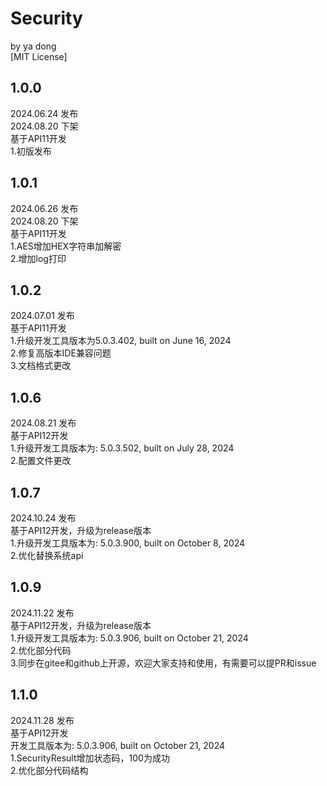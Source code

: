 # Security 

by ya dong <br>
[MIT License]


## 1.0.0
2024.06.24 发布<br>
2024.08.20 下架 <br>
基于API11开发 <br>
1.初版发布

## 1.0.1
2024.06.26 发布<br>
2024.08.20 下架 <br>
基于API11开发 <br>
1.AES增加HEX字符串加解密 <br>
2.增加log打印 

## 1.0.2
2024.07.01 发布<br>
基于API11开发 <br>
1.升级开发工具版本为5.0.3.402, built on June 16, 2024<br>
2.修复高版本IDE兼容问题<br>
3.文档格式更改

## 1.0.6
2024.08.21 发布<br>
基于API12开发 <br>
1.升级开发工具版本为: 5.0.3.502, built on July 28, 2024<br>
2.配置文件更改

## 1.0.7
2024.10.24 发布<br>
基于API12开发，升级为release版本 <br>
1.升级开发工具版本为: 5.0.3.900, built on October 8, 2024<br>
2.优化替换系统api

## 1.0.9
2024.11.22 发布<br>
基于API12开发，升级为release版本 <br>
1.升级开发工具版本为: 5.0.3.906, built on October 21, 2024<br>
2.优化部分代码<br>
3.同步在gitee和github上开源，欢迎大家支持和使用，有需要可以提PR和issue

## 1.1.0
2024.11.28 发布<br>
基于API12开发 <br>
开发工具版本为: 5.0.3.906, built on October 21, 2024<br>
1.SecurityResult增加状态码，100为成功<br>
2.优化部分代码结构<br>